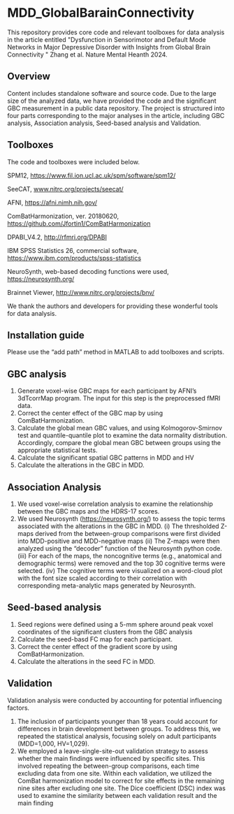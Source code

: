 # MDD_GlobalBarainConnectivity
This repository provides core code and relevant toolboxes for data analysis in the article entitled "Dysfunction in Sensorimotor and Default Mode Networks in Major Depressive Disorder with Insights from Global Brain Connectivity " Zhang et al. Nature Mental Heanth 2024.

## Overview
Content includes standalone software and source code. Due to the large size of the analyzed data, we have provided the code and the significant GBC measurement in a public data repository. The project is structured into four parts corresponding to the major analyses in the article, including GBC analysis, Association analysis, Seed-based analysis and Validation.


## Toolboxes
The code and toolboxes were included below. 

SPM12, https://www.fil.ion.ucl.ac.uk/spm/software/spm12/

SeeCAT, www.nitrc.org/projects/seecat/

AFNI, https://afni.nimh.nih.gov/

ComBatHarmonization, ver. 20180620, https://github.com/Jfortin1/ComBatHarmonization

DPABI_V4.2, http://rfmri.org/DPABI

IBM SPSS Statistics 26, commercial software, https://www.ibm.com/products/spss-statistics

NeuroSynth, web-based decoding functions were used, https://neurosynth.org/

Brainnet Viewer, http://www.nitrc.org/projects/bnv/

We thank the authors and developers for providing these wonderful tools for data analysis. 

## Installation guide
Please use the “add path” method in MATLAB to add toolboxes and scripts. 

## GBC analysis
1. Generate voxel-wise GBC maps for each participant by AFNI’s 3dTcorrMap program. The input for this step is the preprocessed fMRI data.
2. Correct the center effect of the GBC map by using ComBatHarmonization.
3. Calculate the global mean GBC values, and using Kolmogorov-Smirnov test and quantile-quantile plot to examine the data normality distribution. Accordingly, compare the global mean GBC between groups using the appropriate statistical tests. 
4. Calculate the significant spatial GBC patterns in MDD and HV
5. Calculate the alterations in the GBC in MDD. 

## Association Analysis
1. We used voxel-wise correlation analysis to examine the relationship between the GBC maps and the HDRS-17 scores.
2. We used Neurosynth (https://neurosynth.org/) to assess the topic terms associated with the alterations in the GBC in MDD. 
	(i) The thresholded Z-maps derived from the between-group comparisons were first divided into MDD-positive and MDD-negative maps 
	(ii) The Z-maps were then analyzed using the “decoder” function of the Neurosynth python code. 
	(iii) For each of the maps, the noncognitive terms (e.g., anatomical and demographic terms) were removed and the top 30 cognitive terms were selected. 
	(iv) The cognitive terms were visualized on a word-cloud plot with the font size scaled according to their correlation with corresponding meta-analytic maps generated by Neurosynth.

## Seed-based analysis
1. Seed regions were defined using a 5-mm sphere around peak voxel coordinates of the significant clusters from the GBC analysis
2. Calculate the seed-basd FC map for each participant.
3. Correct the center effect of the gradient score by using ComBatHarmonization.
4. Calculate the alterations in the seed FC in MDD.

## Validation
Validation analysis were conducted by accounting for potential influencing factors. 
1. The inclusion of participants younger than 18 years could account for differences in brain development between groups. To address this, we repeated the statistical analysis, focusing solely on adult participants (MDD=1,000, HV=1,029). 
2. We employed a leave-single-site-out validation strategy to assess whether the main findings were influenced by specific sites. This involved repeating the between-group comparisons, each time excluding data from one site. Within each validation, we utilized the ComBat harmonization model to correct for site effects in the remaining nine sites after excluding one site. The Dice coefficient (DSC) index was used to examine the similarity between each validation result and the main finding

